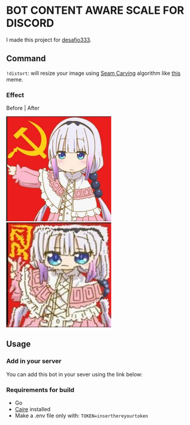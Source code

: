# BOT CONTENT AWARE SCALE FOR DISCORD

I made this project for [desafio333](https://github.com/codigofalado/desafio333/blob/master/2020-Bot-Discord/README.md).


## Command

`!distort`: will resize your image using [Seam Carving](https://en.wikipedia.org/w/index.php?title=Seam_carving) algorithm like [this](https://www.youtube.com/watch?v=8rK67BT6Ivw) meme.

### Effect

Before | After

<img src="example/example1-before.png"> <img src="example/example1-after.jpeg">

## Usage

### Add in your server

You can add this bot in your sever using the link below:

### Requirements for build

- Go
- [Caire](https://github.com/esimov/caire) installed
- Make a .env file only with: `TOKEN=inserthereyourtoken`
